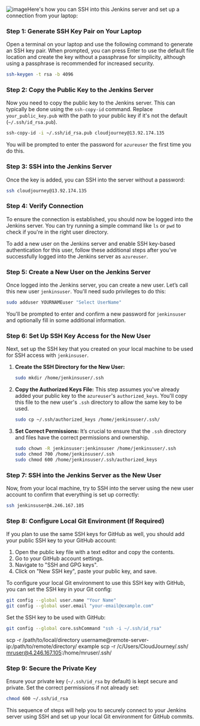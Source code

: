 ![image](https://github.com/alihhussain/CloudJourney/assets/13628297/b8798ba6-2f61-4513-9281-030d23ad1683)Here's how you can SSH into this Jenkins server and set up a connection from your laptop:

### Step 1: Generate SSH Key Pair on Your Laptop
Open a terminal on your laptop and use the following command to generate an SSH key pair. When prompted, you can press Enter to use the default file location and create the key without a passphrase for simplicity, although using a passphrase is recommended for increased security.

```bash
ssh-keygen -t rsa -b 4096
```

### Step 2: Copy the Public Key to the Jenkins Server
Now you need to copy the public key to the Jenkins server. This can typically be done using the `ssh-copy-id` command. Replace `your_public_key.pub` with the path to your public key if it's not the default (`~/.ssh/id_rsa.pub`).

```bash
ssh-copy-id -i ~/.ssh/id_rsa.pub cloudjourney@13.92.174.135
```

You will be prompted to enter the password for `azureuser` the first time you do this.

### Step 3: SSH into the Jenkins Server
Once the key is added, you can SSH into the server without a password:

```bash
ssh cloudjourney@13.92.174.135
```

### Step 4: Verify Connection
To ensure the connection is established, you should now be logged into the Jenkins server. You can try running a simple command like `ls` or `pwd` to check if you're in the right user directory.

To add a new user on the Jenkins server and enable SSH key-based authentication for this user, follow these additional steps after you've successfully logged into the Jenkins server as `azureuser`.

### Step 5: Create a New User on the Jenkins Server
Once logged into the Jenkins server, you can create a new user. Let’s call this new user `jenkinsuser`. You'll need sudo privileges to do this:

```bash
sudo adduser YOURNAMEuser "Select UserName"
```

You'll be prompted to enter and confirm a new password for `jenkinsuser` and optionally fill in some additional information.

### Step 6: Set Up SSH Key Access for the New User
Next, set up the SSH key that you created on your local machine to be used for SSH access with `jenkinsuser`.

1. **Create the SSH Directory for the New User:**
   ```bash
   sudo mkdir /home/jenkinsuser/.ssh
   ```

2. **Copy the Authorized Keys File:**
   This step assumes you've already added your public key to the `azureuser`'s `authorized_keys`. You'll copy this file to the new user's `.ssh` directory to allow the same key to be used.
   ```bash
   sudo cp ~/.ssh/authorized_keys /home/jenkinsuser/.ssh/
   ```

3. **Set Correct Permissions:**
   It’s crucial to ensure that the `.ssh` directory and files have the correct permissions and ownership.
   ```bash
   sudo chown -R jenkinsuser:jenkinsuser /home/jenkinsuser/.ssh
   sudo chmod 700 /home/jenkinsuser/.ssh
   sudo chmod 600 /home/jenkinsuser/.ssh/authorized_keys
   ```

### Step 7: SSH into the Jenkins Server as the New User
Now, from your local machine, try to SSH into the server using the new user account to confirm that everything is set up correctly:
```bash
ssh jenkinsuser@4.246.167.105
```

### Step 8: Configure Local Git Environment (If Required)
If you plan to use the same SSH keys for GitHub as well, you should add your public SSH key to your GitHub account:

1. Open the public key file with a text editor and copy the contents.
2. Go to your GitHub account settings.
3. Navigate to "SSH and GPG keys".
4. Click on "New SSH key", paste your public key, and save.

To configure your local Git environment to use this SSH key with GitHub, you can set the SSH key in your Git config:

```bash
git config --global user.name "Your Name"
git config --global user.email "your-email@example.com"
```

Set the SSH key to be used with GitHub:
```bash
git config --global core.sshCommand "ssh -i ~/.ssh/id_rsa"
```
scp -r /path/to/local/directory username@remote-server-ip:/path/to/remote/directory/
example scp -r /c/Users/CloudJourney/.ssh/ mruser@4.246.167.105:/home/mruser/.ssh/

### Step 9: Secure the Private Key
Ensure your private key (`~/.ssh/id_rsa` by default) is kept secure and private. Set the correct permissions if not already set:

```bash
chmod 600 ~/.ssh/id_rsa
```

This sequence of steps will help you to securely connect to your Jenkins server using SSH and set up your local Git environment for GitHub commits.
